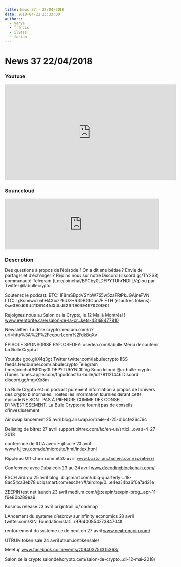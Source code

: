 ```yaml
---
title: News 37 - 22/04/2018
date: 2018-04-22 23:33:00
authors:
  - yahya
  - francis
  - ilyass
  - fabian
---
```


# News 37 22/04/2018

### Youtube

<iframe width="560" height="315" src="https://www.youtube.com/embed/iU7gec6H9IE" frameborder="0" allow="autoplay; encrypted-media" allowfullscreen></iframe>

### Soundcloud

<iframe width="100%" height="166" scrolling="no" frameborder="no" allow="autoplay" src="https://w.soundcloud.com/player/?url=https%3A//api.soundcloud.com/tracks/434270856&color=%23ff5500&auto_play=false&hide_related=false&show_comments=true&show_user=true&show_reposts=false&show_teaser=true"></iframe>

### Description
Des questions à propos de l’épisode ? On a dit une bêtise ? Envie de partager et d’échanger ?
Rejoins nous sur notre Discord (discord.gg/TY2S8) communauté Telegram (t.me/joinchat/BPCby0LDFPYTUhYNDlILVg) ou par Twitter @labullecrypto.

Soutenez le podcast:
BTC: 1F8mSBpdVSYbW7S5w5zaFRtPkJGAjneFVN
LTC: LgKsmiwozmhH4XixzP9iUzHR3DBGtCuo7F
ETH (et autres tokens): 0xe390d66441D0144fd54bd82Bff96B94E7620196f

Rejoignez nous au Salon de la Crypto, le 12 Mai à Montréal !
www.eventbrite.ca/e/salon-de-la-cr…kets-43198477810

Newsletter: Ta dose crypto
medium.com/r/?url=http%3A%2F%2Feepurl.com%2FdkBqXv

ÉPISODE SPONSORISÉ PAR:
OSEDEA: osedea.com/labulle
Merci de soutenir La Bulle Crypto !

Youtube goo.gl/X4q3gt
Twitter twitter.com/labullecrypto
RSS feeds.feedburner.com/labullecrypto
Telegram t.me/joinchat/BPCby0LDFPYTUhYNDlILVg
Soundcloud @la-bulle-crypto
iTunes itunes.apple.com/fr/podcast/la-bulle/id1281121446
Discord discord.gg/mgvXb8m

La Bulle Crypto est un podcast purement information à propos de l’univers des crypto b monnaies. Toutes les information fournies durant cette épisode NE SONT PAS À PRENDRE COMME DES CONSEIL D’INVESTISSEMENT. La Bulle Crypto ne fournit pas de conseils d'investissement.

Air swap lancement 25 avril
blog.airswap.io/trade-4-25-d1bcfe26c76c

Delisting de bitrex 27 avril
support.bittrex.com/hc/en-us/articl…ovals-4-27-2018

conference de IOTA avec Fujitsu le 23 avril
www.fujitsu.com/de/microsite/hmi/index.html

Ripple au Off chain summit 26 avril
www.bostonunchained.com/speakers/

Conference avec Dubaicoin 23 au 24 avril
www.decodingblockchain.com/

ESCH airdrop 25 avril
blog.ubiqsmart.com/ubiq-quarterly-…18-8ac54ca3eb78
ubiqsmart.com/escher/#/airdrop/0…e4ea54ba6f0a7ad21e

ZEEPIN test net launch 23 avril
medium.com/@zeepin/zeepin-prog…apr-11-f6e80b289ea9

Kosmos release 23 avril
origintrail.io/roadmap

LAncement du systeme d’escrow sur Infinity economics 28 avril
twitter.com/XIN_Foundation/stat…/976400854373847040

renforcement du systeme de de neutron 27 avril
www.neutroncoin.com/

UTRUM token sale 24 avril
utrum.io/tokensale/

Meetup
www.facebook.com/events/209403756315368/

Salon de la crypto
salondelacrypto.com/salon-de-crypto…di-12-mai-2018/
